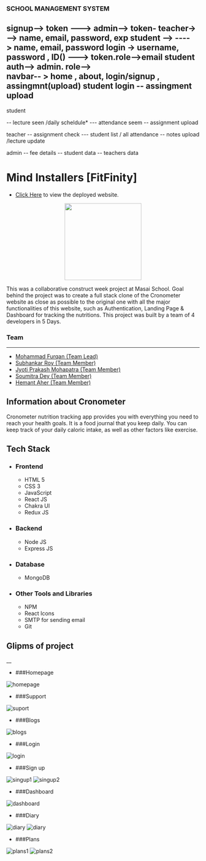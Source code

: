 ### SCHOOL MANAGEMENT SYSTEM
signup--> token ---> admin--> token- teacher->  --> name, email, password, exp
                                    student --> ----> name, email, password
login ->  username, password , ID()  ---> token.role-->email 
  student
auth--> admin. role-->  
navbar-- > home , about, login/signup , assingmnt(upload) 
student login
   -- assingment upload
   -- 

student 

  -- lecture seen /daily scheldule*
  --- attendance seem
   -- assignment upload

teacher
   -- assignment check
   --- student list /  all attendance
   -- notes  upload /lecture update
   
admin 
  -- fee details
  -- student data
  -- teachers data
  
  
  
 
# Mind Installers [FitFinity]


* [Click Here](https://mindinstaller.vercel.app/) to view the deployed website.
 <p align="center"><img  width="200" src="https://i.imgur.com/MNHIt59.jpeg"/img> </p>
<p>
This was a collaborative construct week project at Masai School.
Goal behind the project was to create a full stack clone of the Cronometer website as close as possible to the original one with all the major functionalities of this website, such as  Authentication, Landing Page & Dashboard for tracking the nutritions.
This project was built by a team of 4 developers in 5 Days. 
</p>


### Team
___
 <ul>
        <li><a href="https://github.com/furqan5921">Mohammad Furqan (Team Lead)</a></li>
        <li> <a href="https://github.com/subhankarroy612">Subhankar Roy (Team Member)</a> </li>
        <li><a href="https://github.com/JYOTIPM1999">Jyoti Prakash Mohapatra (Team Member)</a></li>
        <li><a href="https://github.com/soumitra-dey">Soumitra Dey (Team Member)</a></li>
        <li><a href="https://github.com/H-unique245">Hemant Aher (Team Member)</a></li>
  </ul>
  

## Information about Cronometer 

<p> Cronometer nutrition tracking app provides you with everything you need to reach your health goals. It is a food journal that you keep daily. You can keep track of your daily caloric intake, as well as other factors like exercise.</p>

## Tech Stack
 - ### Frontend 
   * HTML 5
   * CSS 3
   * JavaScript
   * React JS
   * Chakra UI
   * Redux JS 

 - ### Backend

   * Node JS
   * Express JS

 - ### Database
   * MongoDB

 - ### Other Tools and Libraries 
   * NPM
   * React Icons
   * SMTP for sending email
   * Git



 ## Glipms of project
__

   - ###Homepage 
<img src="https://i.imgur.com/J4NKqlh.png" alt="homepage" />


   - ###Support 
<img src="https://i.imgur.com/sOCVm6Q.png" alt="suport" />



   - ###Blogs 
<img src="https://i.imgur.com/S9vddUS.png" alt="blogs" />


   - ###Login 
<img src="https://i.imgur.com/iSm1buH.png" alt="login" />



   - ###Sign up 
<img src="https://i.imgur.com/1imxoHn.png" alt="singup1" />
<img src="https://i.imgur.com/L60YTQH.png" alt="singup2" />



   - ###Dashboard 
<img src="https://i.imgur.com/Lj4hX2G.png" alt="dashboard" />


   - ###Diary 
<img src="https://i.imgur.com/S9vddUS.png" alt="diary" />
<img src="https://i.imgur.com/AYUMAnA.png" alt="diary" />



   - ###Plans 
<img src="https://i.imgur.com/VODu1TB.png" alt="plans1" />
<img src="https://i.imgur.com/MnnLKc0.png" alt="plans2" />





